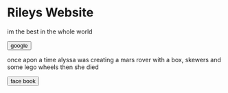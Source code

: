 <h1> Rileys Website </h1>
<p> im the best in the whole world </p> 
<a href="https://www.google.com.au/"><button>google</button></a> 
<p> once apon a time alyssa was creating a mars rover with a box, skewers and some lego wheels then she died </p>
<a href="https://www.facebook.com/"><button>face book</button></a>
